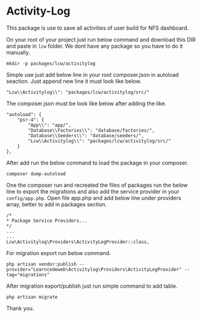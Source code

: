 # Activity-Log
This package is use to save all activities of user build for NFS dashboard.


On your root of your project just run below command and download this DIR and paste in `lcw` folder. We dont have any package so you have to do it manually.
````
mkdir -p packages/lcw/activitylog
````


Simple use just add below line in your root composer.json in autoload seaction. Just append new line it must look like below.

````
"Lcw\\Activitylog\\": "packages/lcw/activitylog/src/"
````
The composer.json must be look like below after adding the like.

````
"autoload": {
    "psr-4": {
        "App\\": "app/",
        "Database\\Factories\\": "database/factories/",
        "Database\\Seeders\\": "database/seeders/",
        "Lcw\\Activitylog\\": "packages/lcw/activitylog/src/"
    }
},
````

After add run the below command to load the package in your composer.

````
composer dump-autoload
````

One the composer run and recreated the files of packages run the below line to export the migrations and also add the service provider in your `config/app.php`.
Open file app.php and add below line under providers array, better to add in packages section.

````
/*
* Package Service Providers...
*/
...
...
Lcw\Activitylog\Providers\ActivityLogProvider::class,
````

For migration export run below command.

````
php artisan vendor:publish --provider="Learncodeweb\Activitylog\Providers\ActivityLogProvider" --tag="migrations"
````

After migration export/publish just run simple command to add table.

````
php artisan migrate
````

Thank you.

